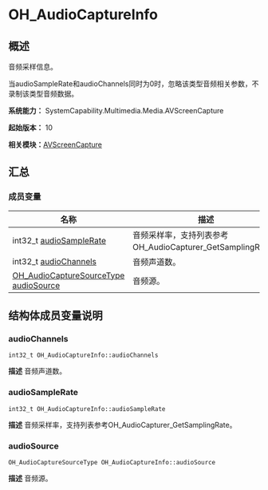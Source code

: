 # OH_AudioCaptureInfo


## 概述

音频采样信息。

当audioSampleRate和audioChannels同时为0时，忽略该类型音频相关参数，不录制该类型音频数据。

**系统能力：** SystemCapability.Multimedia.Media.AVScreenCapture

**起始版本：** 10

**相关模块：**[AVScreenCapture](_a_v_screen_capture.md)


## 汇总


### 成员变量

| 名称 | 描述 | 
| -------- | -------- |
| int32_t [audioSampleRate](#audiosamplerate) | 音频采样率，支持列表参考OH_AudioCapturer_GetSamplingRate。  | 
| int32_t [audioChannels](#audiochannels) | 音频声道数。  | 
| [OH_AudioCaptureSourceType](_a_v_screen_capture.md#oh_audiocapturesourcetype) [audioSource](#audiosource) | 音频源。  | 


## 结构体成员变量说明


### audioChannels

```
int32_t OH_AudioCaptureInfo::audioChannels
```
**描述**
音频声道数。


### audioSampleRate

```
int32_t OH_AudioCaptureInfo::audioSampleRate
```
**描述**
音频采样率，支持列表参考OH_AudioCapturer_GetSamplingRate。


### audioSource

```
OH_AudioCaptureSourceType OH_AudioCaptureInfo::audioSource
```
**描述**
音频源。
